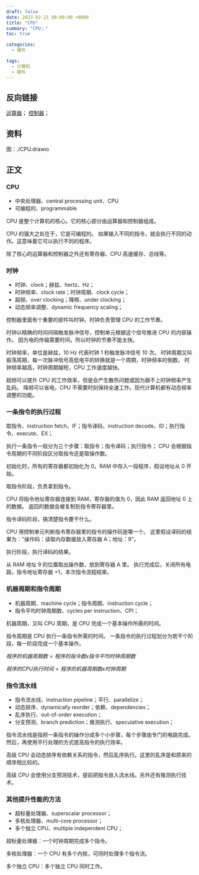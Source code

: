 ```yaml
---
draft: false
date: 2023-02-21 08:00:00 +0800
title: "CPU"
summary: "CPU；"
toc: true

categories:
  - 硬件

tags:
  - 计算机
  - 硬件
---
```


## 反向链接

[运算器](/计算机/硬件/运算器)；
[控制器](/计算机/硬件/控制器)；

## 资料

图：./CPU.drawio

## 正文

### CPU

- 中央处理器、central processing unit、CPU
- 可编程的、programmable

CPU 是整个计算机的核心。它的核心部分由运算器和控制器组成。

CPU 的强大之处在于，它是可编程的。
如果输入不同的指令，就会执行不同的动作。这意味着它可以执行不同的程序。

除了核心的运算器和控制器之外还有寄存器、CPU 高速缓存、总线等。

### 时钟

- 时钟、clock；赫兹、hertz、Hz；
- 时钟频率、clock rate；时钟周期、clock cycle；
- 超频、over clocking；降频、under clocking；
- 动态频率调整、dynamic frequency scaling；

控制器里面有个重要的部件叫时钟。时钟负责管理 CPU 的工作节奏。

时钟以精确的时间间隔触发脉冲信号，控制单元根据这个信号推进 CPU 的内部操作。
因为电的传输需要时间，所以时钟的节奏不能太快。

时钟频率，单位是赫兹，10 Hz 代表时钟 1 秒触发脉冲信号 10 次。
时钟周期又叫振荡周期，每一次脉冲信号高低电平的转换就是一个周期，时钟频率的倒数。
时钟频率越高，时钟周期越短，CPU 工作速度越快。

超频可以提升 CPU 的工作效率，但是会产生散热问题或因为跟不上时钟频率产生乱码。
降频可以省电，CPU 不需要时刻保持全速工作。现代计算机都有动态频率调整的功能。

### 一条指令的执行过程

取指令、instruction fetch、IF；指令译码、instruction decode、ID；执行指令、execute、EX；

执行一条指令一般分为三个步骤：取指令；指令译码；执行指令；
CPU 会根据指令周期的不同阶段区分取指令还是取操作数。

初始化时，所有的寄存器都初始化为 0。RAM 中存入一段程序，假设地址从 0 开始。

取指令阶段，负责拿到指令。

CPU 将指令地址寄存器连接到 RAM，寄存器的值为 0，因此 RAM 返回地址 0 上的数据。
返回的数据会被复制到指令寄存器里。

指令译码阶段，搞清楚指令要干什么。

CPU 用控制单元判断指令寄存器里的指令的操作码是哪一个。
这里假设译码的结果为："操作码：读取内存数据放入寄存器 A；地址：9"。

执行阶段，执行译码的结果。

从 RAM 地址 9 的位置取出操作数，放到寄存器 A 里。
执行完成后，关闭所有电路，指令地址寄存器 +1，本次指令流程结束。

### 机器周期和指令周期

- 机器周期、machine cycle；指令周期、instruction cycle；
- 指令平均时钟周期数、cycles per instruction、CPI；

机器周期，又叫 CPU 周期，是 CPU 完成一个基本操作所需的时间。

指令周期是 CPU 执行一条指令所需的时间。
一条指令的执行过程划分为若干个阶段，每一阶段完成一个基本操作。

$程序的机器周期数 = 程序的指令数 x 指令平均时钟周期数$

$程序的 CPU 执行时间 = 程序的机器周期数 x 时钟周期$

### 指令流水线

- 指令流水线、instruction pipeline；平行、parallelize；
- 动态排序、dynamically reorder；依赖、dependencies；
- 乱序执行、out-of-order execution；
- 分支预测、branch prediction；推测执行、speculative execution；

指令流水线是指把一条指令的操作分成多个小步骤，每个步骤由专门的电路完成。
然后，再使用平行处理的方式提高指令的执行效率。

高级 CPU 会动态排序有依赖关系的指令，然后乱序执行。这里的乱序是和原来的顺序相比较的。

高级 CPU 会使用分支预测技术，提前把指令放入流水线。另外还有推测执行技术。

### 其他提升性能的方法

- 超标量处理器、superscalar processor；
- 多核处理器、multi-core processor；
- 多个独立 CPU、multiple independent CPU；

超标量处理器：一个时钟周期完成多个指令。

多核处理器：一个 CPU 有多个内核，可同时处理多个指令流。

多个独立 CPU：多个独立 CPU 同时工作。
